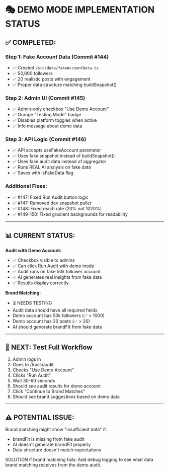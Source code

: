 # 🎭 DEMO MODE IMPLEMENTATION STATUS

## ✅ COMPLETED:

### Step 1: Fake Account Data (Commit #144)
- ✅ Created `/src/data/fakeAccountData.ts`
- ✅ 50,000 followers
- ✅ 20 realistic posts with engagement
- ✅ Proper data structure matching buildSnapshot()

### Step 2: Admin UI (Commit #145)
- ✅ Admin-only checkbox "Use Demo Account"
- ✅ Orange "Testing Mode" badge
- ✅ Disables platform toggles when active
- ✅ Info message about demo data

### Step 3: API Logic (Commit #146)
- ✅ API accepts useFakeAccount parameter
- ✅ Uses fake snapshot instead of buildSnapshot()
- ✅ Uses fake audit data instead of aggregator
- ✅ Runs REAL AI analysis on fake data
- ✅ Saves with isFakeData flag

### Additional Fixes:
- ✅ #147: Fixed Run Audit button logic
- ✅ #147: Removed dev snapshot puller
- ✅ #148: Fixed reach rate (20% not 1020%)
- ✅ #149-150: Fixed gradient backgrounds for readability

---

## 📊 CURRENT STATUS:

**Audit with Demo Account:**
- ✅ Checkbox visible to admins
- ✅ Can click Run Audit with demo mode
- ✅ Audit runs on fake 50k follower account
- ✅ AI generates real insights from fake data
- ✅ Results display correctly

**Brand Matching:**
- ⏳ NEEDS TESTING
- Audit data should have all required fields
- Demo account has 50k followers (✅ > 1000)
- Demo account has 20 posts (✅ > 20)
- AI should generate brandFit from fake data

---

## 🎯 NEXT: Test Full Workflow

1. Admin logs in
2. Goes to /tools/audit
3. Checks "Use Demo Account"
4. Clicks "Run Audit"
5. Wait 30-60 seconds
6. Should see audit results for demo account
7. Click "Continue to Brand Matches"
8. Should see brand suggestions based on demo data

---

## ⚠️ POTENTIAL ISSUE:

Brand matching might show "insufficient data" if:
- brandFit is missing from fake audit
- AI doesn't generate brandFit properly
- Data structure doesn't match expectations

SOLUTION if brand matching fails:
Add debug logging to see what data brand matching receives from the demo audit.

